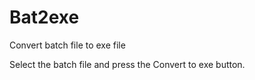 # Bat2exe
Convert batch file to exe file

Select the batch file and press the Convert to exe button.
